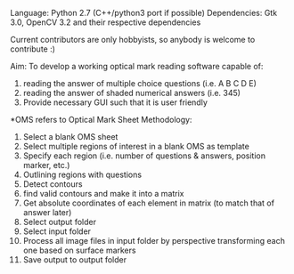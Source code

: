 Language: Python 2.7 (C++/python3 port if possible)
Dependencies: Gtk 3.0, OpenCV 3.2 and their respective dependencies

Current contributors are only hobbyists, so anybody is welcome to contribute :)

Aim:
To develop a working optical mark reading software capable of:
1) reading the answer of multiple choice questions (i.e. A B C D E)
2) reading the answer of shaded numerical answers (i.e. 345)
3) Provide necessary GUI such that it is user friendly

*OMS refers to Optical Mark Sheet
Methodology:
1) Select a blank OMS sheet
2) Select multiple regions of interest in a blank OMS as template
3) Specify each region (i.e. number of questions & answers, position marker, etc.)
4) Outlining regions with questions
5) Detect contours
6) find valid contours and make it into a matrix
7) Get absolute coordinates of each element in matrix (to match that of answer later)
8) Select output folder
9) Select input folder
10) Process all image files in input folder by perspective transforming each one based on surface markers
11) Save output to output folder




